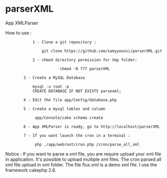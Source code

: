 # parserXML
App XMLParser

How to use :

	    		1 - Clone a git repository :

	        		git clone https://github.com/samyyounsi/parserXML.git
                       
           	 	2 - chmod directory permission for tmp folder:
                
               	 	        chmod -R 777 parserXML

			3 - Create a MySQL Database

			    mysql -u root -p
			    CREATE DATABASE IF NOT EXISTS parsexml;

			4 - Edit the file app/Config/database.php

			5 - Create a mysql tables and column

			     app/Console/cake schema create  

			6 - App XMLParser is ready, go to http://localhost/parserXML

			7 - If you want launch the cron in a terminal :

			     php ./app/webroot/cron.php /cron/parse_all_xml

Notice : If you want to parse a xml file, you are require upload your xml file in application.
		 It's possible to upload multiple xml files. 
		 The cron parsed all xml file upload in xml folder.
		 The file flux.xml is a demo xml file.
		 I use the framework cakephp 2.6.
